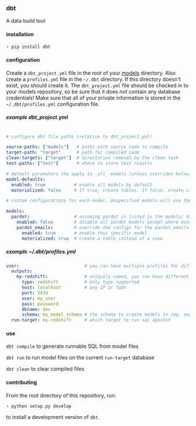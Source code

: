 ### dbt

A data build tool

#### installation

```bash
› pip install dbt
```

#### configuration

  Create a `dbt_project.yml` file in the root of your [models](https://github.com/analyst-collective/models) directory. Also create a  `profiles.yml` file in the `~/.dbt` directory. If this directory doesn't exist, you should create it. The
  `dbt_project.yml` file should be checked in to your models repository, so be sure that it does *not* contain any database
  credentials! Make sure that all of your private information is stored in the `~/.dbt/profiles.yml` configuration file.

##### example dbt_project.yml
```yml

# configure dbt file paths (relative to dbt_project.yml)

source-paths: ["models"]   # paths with source code to compile
target-path: "target"      # path for compiled code
clean-targets: ["target"]  # directories removed by the clean task
test-paths: ["test"]       # where to store test results

# default paramaters the apply to _all_ models (unless overriden below)
model-defaults:
  enabled: true           # enable all models by default
  materialized: false     # If true, create tables. If false, create views

# custom configurations for each model. Unspecified models will use the model-defaults information above.

models:
  pardot:                 # assuming pardot is listed in the models/ directory                   
    enabled: false        # disable all pardot models except where overriden
    pardot_emails:        # override the configs for the pardot_emails model
      enabled: true       # enable this specific model
      materialized: true  # create a table instead of a view
```

##### example ~/.dbt/profiles.yml
```yml
user:                         # you can have multiple profiles for different projects
  outputs:
    my-redshift:              # uniquely named, you can have different targets in a profile
      type: redshift          # only type supported
      host: localhost         # any IP or fqdn
      port: 5439
      user: my_user
      pass: password
      dbname: dev
      schema: my_model_schema # the schema to create models in (eg. analyst_collective)
  run-target: my-redshift     # which target to run sql against
```

#### use

`dbt compile` to generate runnable SQL from model files

`dbt run` to run model files on the current `run-target` database

`dbt clean` to clear compiled files


#### contributing

From the root directory of this repository, run:
```bash
› python setup.py develop
```

to install a development version of `dbt`.
